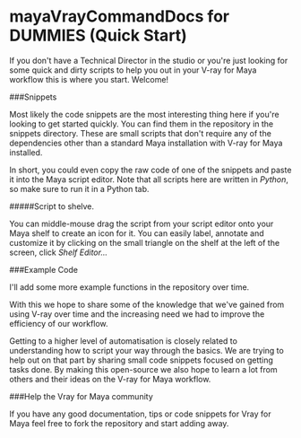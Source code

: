 mayaVrayCommandDocs for DUMMIES (Quick Start)
=============================================

If you don't have a Technical Director in the studio or you're just looking for some quick and dirty scripts to help
you out in your V-ray for Maya workflow this is where you start. Welcome!


###Snippets

Most likely the code snippets are the most interesting thing here if you're looking to get started quickly.
You can find them in the repository in the snippets directory. These are small scripts that don't require
any of the dependencies other than a standard Maya installation with V-ray for Maya installed.

In short, you could even copy the raw code of one of the snippets and paste it into the Maya script editor.
Note that all scripts here are written in _Python_, so make sure to run it in a Python tab.


#####Script to shelve.

You can middle-mouse drag the script from your script editor onto your Maya shelf to create an icon for it. You can
easily label, annotate and customize it by clicking on the small triangle on the shelf at the left of the screen, click
_Shelf Editor..._


###Example Code

I'll add some more example functions in the repository over time.

With this we hope to share some of the knowledge that we've gained from using V-ray over time and the increasing need we had to improve the efficiency of our workflow. 

Getting to a higher level of automatisation is closely related to understanding how to script your way through the basics. We are trying to help out on that part by sharing small code snippets focused on getting tasks done. By making this open-source we also hope to learn a lot from others and their ideas on the V-ray for Maya workflow.


###Help the Vray for Maya community

If you have any good documentation, tips or code snippets for Vray for Maya feel free to fork the repository and start adding away.

